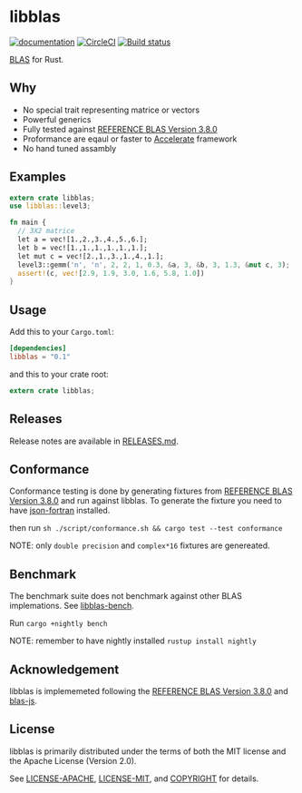 # libblas
[![documentation](https://docs.rs/libblas/badge.svg)](https://docs.rs/libblas)
[![CircleCI](https://circleci.com/gh/Schultzer/libblas.svg?style=svg)](https://circleci.com/gh/Schultzer/libblas)
[![Build status](https://ci.appveyor.com/api/projects/status/6tywgu4a035iqeqn?svg=true)](https://ci.appveyor.com/project/Schultzer/libblas)


[BLAS](https://en.wikipedia.org/wiki/Basic_Linear_Algebra_Subprograms) for Rust.

## Why
[why]: #why

 - No special trait representing matrice or vectors
 - Powerful generics
 - Fully tested against [REFERENCE BLAS Version 3.8.0](http://www.netlib.org/blas/)
 - Proformance are eqaul or faster to [Accelerate](https://developer.apple.com/documentation/accelerate) framework
 - No hand tuned assambly

## Examples

```rust
extern crate libblas;
use libblas::level3;

fn main {
  // 3X2 matrice
  let a = vec![1.,2.,3.,4.,5.,6.];
  let b = vec![1.,1.,1.,1.,1.,1.];
  let mut c = vec![2.,1.,3.,1.,4.,1.];
  level3::gemm('n', 'n', 2, 2, 1, 0.3, &a, 3, &b, 3, 1.3, &mut c, 3);
  assert!(c, vec![2.9, 1.9, 3.0, 1.6, 5.8, 1.0])
}
```


## Usage
[usage]: #usage

Add this to your `Cargo.toml`:

```toml
[dependencies]
libblas = "0.1"
```

and this to your crate root:

```rust
extern crate libblas;
```

## Releases
[releases]: #releases

Release notes are available in [RELEASES.md](RELEASES.md).

## Conformance
[conformance]: #conformance

Conformance testing is done by generating fixtures from [REFERENCE BLAS Version 3.8.0](http://www.netlib.org/blas/) and run against libblas.
To generate the fixture you need to have [json-fortran](https://github.com/jacobwilliams/json-fortran) installed.

then run `sh ./script/conformance.sh && cargo test --test conformance`

NOTE: only `double precision` and `complex*16` fixtures are genereated.

## Benchmark
[benchmark]: #benchmark
The benchmark suite does not benchmark against other BLAS implemations. See [libblas-bench](https://github.com/schultzer/libblas-bench).

Run `cargo +nightly bench`

NOTE: remember to have nightly installed `rustup install nightly`


## Acknowledgement
[acknowledgement]: #acknowledgement

libblas is implememeted following the [REFERENCE BLAS Version 3.8.0](http://www.netlib.org/blas/) and [blas-js](https://github.com/R-js/blasjs).


## License
[license]: #license

libblas is primarily distributed under the terms of both the MIT license
and the Apache License (Version 2.0).

See [LICENSE-APACHE](LICENSE-APACHE), [LICENSE-MIT](LICENSE-MIT), and
[COPYRIGHT](COPYRIGHT) for details.
